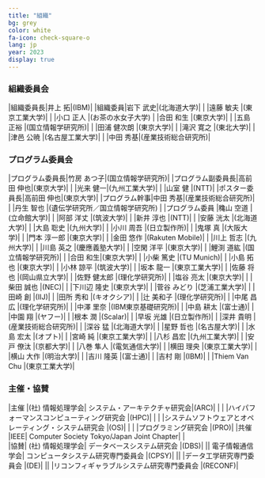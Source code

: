 ```yaml
---
title: "組織"
bg: grey
color: white
fa-icon: check-square-o
lang: jp
year: 2023
display: true
---
```

<a name="oc"></a>
### 組織委員会

|組織委員長|井上 拓|(IBM)|
|組織委員|岩下 武史|(北海道大学)|
| |遠藤 敏夫	|(東京工業大学)|
| |小口 正人      |(お茶の水女子大学)
| |合田 和生	|(東京大学)|
| |五島 正裕	|(国立情報学研究所)|
| |田浦 健次朗	|(東京大学)|
| |滝沢 寛之	|(東北大学)|
| |津邑 公暁      |(名古屋工業大学)|
| |中田 秀基|(産業技術総合研究所)|


<a name="pc"></pc>
### プログラム委員会

|プログラム委員長|竹房 あつ子|(国立情報学研究所)|
|プログラム副委員長|高前田 伸也|(東京大学)|
| |光来 健一|(九州工業大学)|
| |山室 健 |(NTT)|
|ポスター委員長|高前田 伸也|(東京大学)|
|プログラム幹事|中田 秀基|(産業技術総合研究所)|
| |丹生 智也 |(遺伝学研究所／国立情報学研究所) |
|プログラム委員 |穐山 空道 |(立命館大学)|
| |阿部 洋丈 |(筑波大学)|
| |新井 淳也 |(NTT)|
| |安藤 洸太 |(北海道大学)|
| |大島 聡史 |(九州大学)|
| |小川 周吾 |(日立製作所)|
| |鬼塚 真 |(大阪大学)|
| |門本 淳一郎 |(東京大学)|
| |金田 悠作 |(Rakuten Mobile)|
| |川上 哲志 |(九州大学)|
| |川島 英之 |(慶應義塾大学)|
| |空閑 洋平 |(東京大学)|
| |鯉渕 道紘 |(国立情報学研究所)|
| |合田 和生|(東京大学)|
| |小柴 篤史 |(TU Munich)|
| |小島 拓也 |(東京大学)|
| |小林 諒平 |(筑波大学)|
| |坂本 龍一 |(東京工業大学)|
| |佐藤 将也 |(岡山県立大学)|
| |佐野 健太郎 |(理化学研究所)|
| |塩谷 亮太 |(東京大学)|
| |柴田 誠也 |(NEC)|
| |下川辺 隆史 |(東京大学)|
| |菅谷 みどり |(芝浦工業大学)|
| |田崎 創 |(IIJ)|
| |田所 秀和 |(キオクシア)|
| |辻 美和子 |(理化学研究所)|
| |中尾 昌広 |(理化学研究所)|
| |中澤 里奈 |(IBM東京基礎研究所)|
| |中島 耕太 |(富士通)|
| |中園 翔 |(ヤフー)|
| |根本 潤 |(Scalar)|
| |早坂 光雄 |(日立製作所)|
| |深井 貴明 |(産業技術総合研究所)|
| |深谷 猛 |(北海道大学)|
| |星野 哲也 |(名古屋大学)|
| |水島 宏太 |(オプト)|
| |宮崎 純 |(東京工業大学)|
| |八杉 昌宏 |(九州工業大学)|
| |安戸 僚汰 |(京都大学)|
| |八巻 隼人 |(電気通信大学)|
| |横田 理央 |(東京工業大学)|
| |横山 大作 |(明治大学)|
| |吉川 隆英 |(富士通)|
| |吉村 剛 |(IBM)|
| |Thiem Van Chu |(東京工業大学)|



### 主催・協賛

|主催	|(社) 情報処理学会|	システム・アーキテクチャ研究会|(ARC)|
| | |ハイパフォーマンスコンピューティング研究会	|(HPC)|
| | |システムソフトウェアとオペレーティング・システム研究会	|(OS)|
| | |プログラミング研究会	|(PRO)|
|共催	|IEEE|	Computer Society Tokyo/Japan Joint Chapter| |	
|協賛|	(社) 情報処理学会|	データベースシステム研究会	|(DBS)|
|| 電子情報通信学会| コンピュータシステム研究専門委員会	|(CPSY)|
|| |データ工学研究専門委員会	|(DE)|
|| |リコンフィギャラブルシステム研究専門委員会	|(RECONF)|
